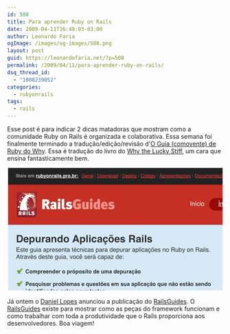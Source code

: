 ```yaml
---
id: 508
title: Para aprender Ruby on Rails
date: 2009-04-11T16:49:03-03:00
author: Leonardo Faria
ogImage: /images/og-images/508.png
layout: post
guid: https://leonardofaria.net/?p=508
permalink: /2009/04/11/para-aprender-ruby-on-rails/
dsq_thread_id:
  - "1008239052"
categories:
  - rubyonrails
tags:
  - rails
---
```

Esse post é para indicar 2 dicas matadoras que mostram como a comunidade Ruby on Rails é organizada e colaborativa. Essa semana foi finalmente terminado a tradução/edição/revisão d'[O Guia (comovente) de Ruby do Why](http://www.why.nomedojogo.com/). Essa é tradução do livro do [Why the Lucky Stiff](http://www.whytheluckystiff.net/), um cara que ensina fantasticamente bem. 

<center>
  <a href="http://guias.rubyonrails.pro.br/"><img src="/wp-content/uploads/2009/04/railsguides.jpg" alt="RailsGuides" title="RailsGuides" /></a>
</center>

Já ontem o [Daniel Lopes](http://blog.areacriacoes.com.br/) anunciou a publicação do [RailsGuides](http://guias.rubyonrails.pro.br/). O [RailsGuides](http://guias.rubyonrails.pro.br/) existe para mostrar como as peças do framework funcionam e como trabalhar com toda a produtividade que o Rails proporciona aos desenvolvedores. Boa viagem!
